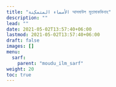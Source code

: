 ```yaml
---
title: "الأسماء المتمكِنة আসমাউল মুতামাককিনাহ"
description: ""
lead: ""
date: 2021-05-02T13:57:40+06:00
lastmod: 2021-05-02T13:57:40+06:00
draft: false
images: []
menu: 
  sarf:
    parent: "moudu_ilm_sarf"
weight: 20
toc: true
---
```



